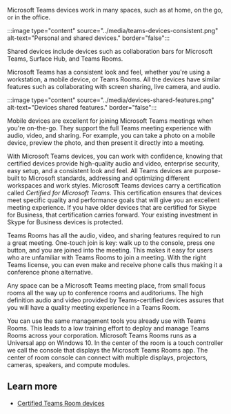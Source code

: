 Microsoft Teams devices work in many spaces, such as at home, on the go, or in the office.

:::image type="content" source="../media/teams-devices-consistent.png" alt-text="Personal and shared devices." border="false":::

Shared devices include devices such as collaboration bars for Microsoft Teams, Surface Hub,  and Teams Rooms.

Microsoft Teams has a consistent look and feel, whether you're using a workstation, a mobile device, or Teams Rooms. All the devices have similar features such as collaborating with screen sharing, live camera, and audio.

:::image type="content" source="../media/devices-shared-features.png" alt-text="Devices shared features." border="false":::

Mobile devices are excellent for joining Microsoft Teams meetings when you're on-the-go. They support the full Teams meeting experience with audio, video, and sharing. For example, you can take a photo on a mobile device, preview the photo, and then present it directly into a meeting.

With Microsoft Teams devices, you can work with confidence, knowing that certified devices provide high-quality audio and video, enterprise security, easy setup, and a consistent look and feel. All Teams devices are purpose-built to Microsoft standards, addressing and optimizing different workspaces and work styles. Microsoft Teams devices carry a certification called *Certified for Microsoft Teams*. This certification ensures that devices meet specific quality and performance goals that will give you an excellent meeting experience. If you have older devices that are certified for Skype for Business, that certification carries forward. Your existing investment in Skype for Business devices is protected.

Teams Rooms has all the audio, video, and sharing features required to run a great meeting. One-touch join is key: walk up to the console, press one button, and you are joined into the meeting. This makes it easy for users who are unfamiliar with Teams Rooms to join a meeting. With the right Teams license, you can even make and receive phone calls thus making it a conference phone alternative.

Any space can be a Microsoft Teams meeting place, from small focus rooms all the way up to conference rooms and auditoriums. The high definition audio and video provided by Teams-certified devices assures that you will have a quality meeting experience in a Teams Room.

You can use the same management tools you already use with Teams Rooms.  This leads to a low training effort to deploy and manage Teams Rooms across your corporation. Microsoft Teams Rooms runs as a Universal app on Windows 10. In the center of the room is a touch controller we call the console that displays the Microsoft Teams Rooms app. The center of room console can connect with multiple displays, projectors, cameras, speakers, and compute modules.

## Learn more

- [Certified Teams Room devices](https://www.microsoft.com/microsoft-365/microsoft-teams/across-devices/devices/category?devicetype=20?azure-portal=true)
